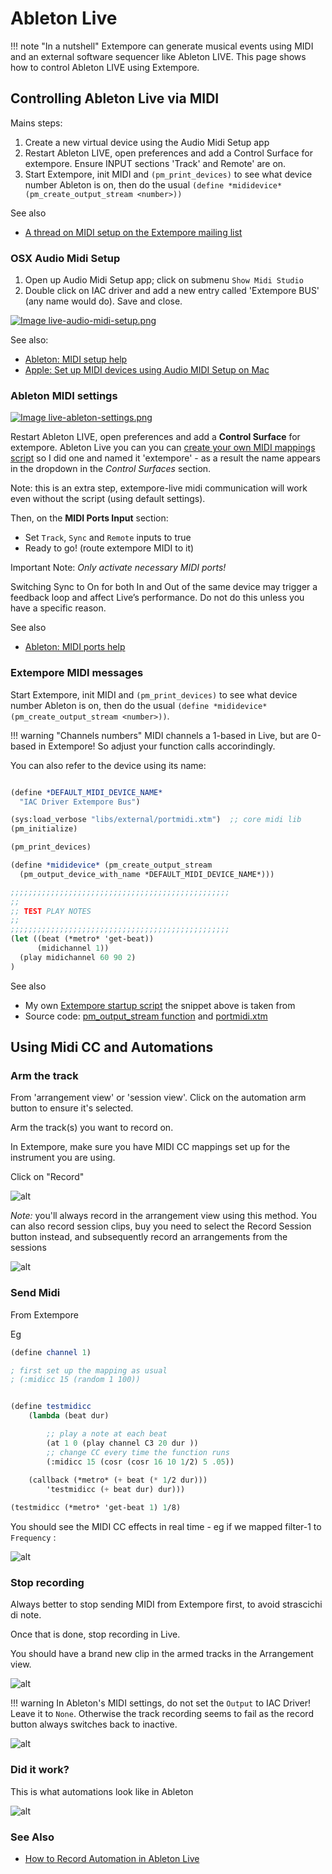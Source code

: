 

# Ableton Live

!!! note "In a nutshell"
    Extempore can generate musical events using MIDI and an external software sequencer like Ableton LIVE. This page shows how to control Ableton LIVE using Extempore.

## Controlling Ableton Live via MIDI

Mains steps: 

1. Create a new virtual device using the Audio Midi Setup app 
2. Restart Ableton LIVE, open preferences and add a Control Surface for extempore. Ensure INPUT sections 'Track' and Remote' are on.
3. Start Extempore, init MIDI and `(pm_print_devices)` to see what device number Ableton is on, then do the usual `(define *mididevice* (pm_create_output_stream <number>))` 

See also

- [A thread on MIDI setup on the Extempore mailing list](https://groups.google.com/g/extemporelang/c/9cQqmflEdpY/m/vej0rEw-AQAJ)




### OSX Audio Midi Setup

1. Open up Audio Midi Setup app; click on submenu `Show Midi Studio`
2. Double click on IAC driver and add a new entry called 'Extempore BUS' (any name would do). Save and close.

[![Image live-audio-midi-setup.png](../assets/images/live-audio-midi-setup.png)](../assets/images/live-audio-midi-setup.png)

See also:

- [Ableton: MIDI setup help](https://help.ableton.com/hc/en-us/articles/209774225-Setting-up-a-virtual-MIDI-bus)
- [Apple: Set up MIDI devices using Audio MIDI Setup on Mac](https://support.apple.com/en-gb/guide/audio-midi-setup/ams875bae1e0/mac)



### Ableton MIDI settings

[![Image live-ableton-settings.png](../assets/images/live-ableton-settings.png)](../assets/images/live-ableton-settings.png)

Restart Ableton LIVE, open preferences and add a **Control Surface** for extempore. Ableton Live you can you can [create your own MIDI mappings script](https://help.ableton.com/hc/en-us/articles/209774285-Using-Control-Surfaces) so I did one and named it 'extempore' - as a result the name appears in the dropdown in the *Control Surfaces* section.

Note: this is an extra step, extempore-live midi communication will work even without the script (using default settings). 

Then, on the **MIDI Ports Input** section: 

* Set `Track`, `Sync` and `Remote` inputs to true 
* Ready to go! (route extempore MIDI to it)

Important Note: _Only activate necessary MIDI ports!_

Switching Sync to On for both In and Out of the same device may trigger a feedback loop and affect Live’s performance. Do not do this unless you have a specific reason. 

See also

- [Ableton: MIDI ports help](https://help.ableton.com/hc/en-us/articles/209774205-Live-s-MIDI-Ports-Explained )


### Extempore MIDI messages 

Start Extempore, init MIDI and `(pm_print_devices)` to see what device number Ableton is on, then do the usual `(define *mididevice* (pm_create_output_stream <number>))`. 


!!! warning "Channels numbers"
    MIDI channels a 1-based in Live, but are 0-based in Extempore! So adjust your function calls accorindingly.

You can also refer to the device using its name:

```scheme

(define *DEFAULT_MIDI_DEVICE_NAME* 
  "IAC Driver Extempore Bus")

(sys:load_verbose "libs/external/portmidi.xtm")  ;; core midi lib
(pm_initialize)

(pm_print_devices)

(define *mididevice* (pm_create_output_stream 
  (pm_output_device_with_name *DEFAULT_MIDI_DEVICE_NAME*)))

;;;;;;;;;;;;;;;;;;;;;;;;;;;;;;;;;;;;;;;;;;;;;;;;;
;;
;; TEST PLAY NOTES
;;
;;;;;;;;;;;;;;;;;;;;;;;;;;;;;;;;;;;;;;;;;;;;;;;;;
(let ((beat (*metro* 'get-beat))
      (midichannel 1))
  (play midichannel 60 90 2)
)

```

See also 

* My own [Extempore startup script](https://github.com/lambdamusic/extempore-extensions/blob/main/LOAD_ALL.xtm) the snippet above is taken from
* Source code: [pm_output_stream function](https://extempore.michelepasin.org/def/pm_create_output_stream.html) and [portmidi.xtm](https://github.com/digego/extempore/blob/v0.8.9/libs/external/portmidi.xtm)




## Using Midi CC and Automations

### Arm the track 

From  'arrangement view' or 'session view'. 
Click on the automation arm button to ensure it's selected. 

Arm the track(s) you want to record on.

In Extempore, make sure you have MIDI CC mappings set up for the instrument you are using. 

Click on "Record"

![alt](../assets/../assets/images/livemidicc-20231001204546.png)


*Note:* you'll always record in the arrangement view using this method. You can also record session clips, buy you need to select the Record Session button instead, and subsequently record an arrangements from the sessions

![alt](../assets/images/livemidicc-20231001210133.png)


### Send Midi 

From Extempore

Eg

```scheme
(define channel 1)

; first set up the mapping as usual
; (:midicc 15 (random 1 100))


(define testmidicc
	(lambda (beat dur)

		;; play a note at each beat
		(at 1 0 (play channel C3 20 dur ))
		;; change CC every time the function runs
		(:midicc 15 (cosr (cosr 16 10 1/2) 5 .05))
	
	(callback (*metro* (+ beat (* 1/2 dur)))
		'testmidicc (+ beat dur) dur)))

(testmidicc (*metro* 'get-beat 1) 1/8)
```


You should see the MIDI CC effects in real time - eg if we mapped filter-1 to `Frequency` : 

![alt](../assets/images/livemidicc-20231001205647.png)


### Stop recording

Always better to stop sending MIDI from Extempore first, to avoid strascichi di note. 

Once that is done, stop recording in Live. 

You should have a brand new clip in the armed tracks in the Arrangement view.

![alt](../assets/images/livemidicc-20231001210615.png)


!!! warning
    In Ableton's MIDI settings, do not set the `Output` to IAC Driver! Leave it to `None`. Otherwise the track recording seems to fail as the record button always switches back to inactive. 


![alt](../assets/images/livemidicc-20231001202256.png)


### Did it work? 

This is what automations look like in Ableton

![alt](../assets/images/livemidicc-2023-09-30.png)


### See Also

- [How to Record Automation in Ableton Live](https://support.native-instruments.com/hc/en-us/articles/210313785-How-to-Record-Automation-in-Ableton-Live) 